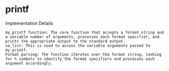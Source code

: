 # printf
Implementation Details

    my_printf function: The core function that accepts a format string and a variable number of arguments, processes each format specifier, and prints the appropriate output to the standard output.
    va_list: This is used to access the variable arguments passed to my_printf.
    Format parsing: The function iterates over the format string, looking for % symbols to identify the format specifiers and processes each argument accordingly.
